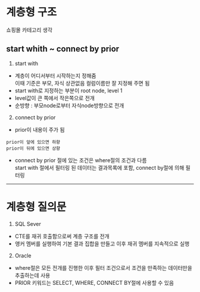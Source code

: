 # 계층형 구조
쇼핑몰 카테고리 생각  

## start whith ~ connect by prior
1. start with
- 계층이 어디서부터 시작하는지 정해줌  
이때 기준은 부모, 자식 상관없음 컬럼이름만 잘 지정해 주면 됨
- start with로 지정하는 부분이 root node, level 1
- level값이 큰 쪽에서 작은쪽으로 전개
- 순방향 : 부모node로부터 자식node방향으로 전개
2. connect by prior
- prior이 내용이 주가 됨
```
prior이 앞에 있으면 하향
prior이 뒤에 있으면 상향
```
- connect by prior 절에 있는 조건은 where절의 조건과 다름  
start with 절에서 필터링 된 데이터는 결과목록에 포함, connect by절에 의해 필터링

---
# 계층형 질의문
1. SQL Sever
- CTE를 재귀 호출함으로써 계층 구조를 전개
- 앵커 멤버를 실행하여 기본 결과 집합을 만들고 이후 재귀 멤버를 지속적으로 실행
2. Oracle
- where절은 모든 전개를 진행한 이후 필터 조건으로서 조건을 만족하는 데이터만을 추출하는데 사용
- PRIOR 키워드는 SELECT, WHERE, CONNECT BY절에 사용할 수 있음